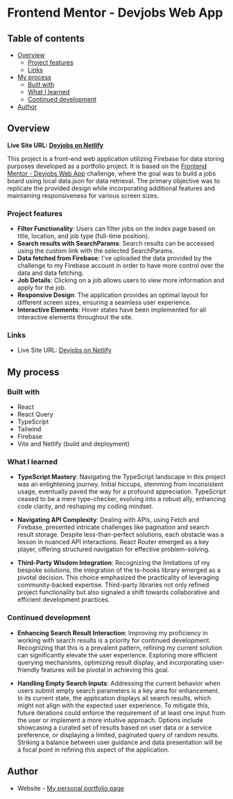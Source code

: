 # Frontend Mentor - Devjobs Web App

## Table of contents

- [Overview](#overview)
  - [Project features](#project-features)
  - [Links](#links)
- [My process](#my-process)
  - [Built with](#built-with)
  - [What I learned](#what-i-learned)
  - [Continued development](#continued-development)
- [Author](#author)

## Overview

**Live Site URL: [Devjobs on Netlify](https://devjobs-gd.netlify.app/)**

This project is a front-end web application utilizing Firebase for data storing purposes developed as a portfolio project. It is based on the [Frontend Mentor - Devjobs Web App](https://www.frontendmentor.io/challenges/devjobs-web-app-HuvC_LP4l) challenge, where the goal was to build a jobs board using local data.json for data retrieval. The primary objective was to replicate the provided design while incorporating additional features and maintaining responsiveness for various screen sizes.

### Project features

- **Filter Functionality**: Users can filter jobs on the index page based on title, location, and job type (full-time position).
- **Search results with SearchParams**: Search results can be accessed using the custom link with the selected SearchParams.
- **Data fetched from Firebase**: I've uploaded the data provided by the challenge to my Firebase account in order to have more control over the data and data fetching.
- **Job Details**: Clicking on a job allows users to view more information and apply for the job.
- **Responsive Design**: The application provides an optimal layout for different screen sizes, ensuring a seamless user experience.
- **Interactive Elements**: Hover states have been implemented for all interactive elements throughout the site.

### Links

- Live Site URL: [Devjobs on Netlify](https://devjobs-gd.netlify.app/)

## My process

### Built with

- React
- React Query
- TypeScript
- Tailwind
- Firebase
- Vite and Netlify (build and deployment)

### What I learned

- **TypeScript Mastery**: Navigating the TypeScript landscape in this project was an enlightening journey. Initial hiccups, stemming from inconsistent usage, eventually paved the way for a profound appreciation. TypeScript ceased to be a mere type-checker, evolving into a robust ally, enhancing code clarity, and reshaping my coding mindset.

- **Navigating API Complexity**: Dealing with APIs, using Fetch and Firebase, presented intricate challenges like pagination and search result storage. Despite less-than-perfect solutions, each obstacle was a lesson in nuanced API interactions. React Router emerged as a key player, offering structured navigation for effective problem-solving.

- **Third-Party Wisdom Integration**: Recognizing the limitations of my bespoke solutions, the integration of the ts-hooks library emerged as a pivotal decision. This choice emphasized the practicality of leveraging community-backed expertise. Third-party libraries not only refined project functionality but also signaled a shift towards collaborative and efficient development practices.

### Continued development

- **Enhancing Search Result Interaction**: Improving my proficiency in working with search results is a priority for continued development. Recognizing that this is a prevalent pattern, refining my current solution can significantly elevate the user experience. Exploring more efficient querying mechanisms, optimizing result display, and incorporating user-friendly features will be pivotal in achieving this goal.

- **Handling Empty Search Inputs**: Addressing the current behavior when users submit empty search parameters is a key area for enhancement. In its current state, the application displays all search results, which might not align with the expected user experience. To mitigate this, future iterations could enforce the requirement of at least one input from the user or implement a more intuitive approach. Options include showcasing a curated set of results based on user data or a service preference, or displaying a limited, paginated query of random results. Striking a balance between user guidance and data presentation will be a focal point in refining this aspect of the application.

## Author

- Website - [My personal portfolio page](https://gd-portfolio.vercel.app/)
